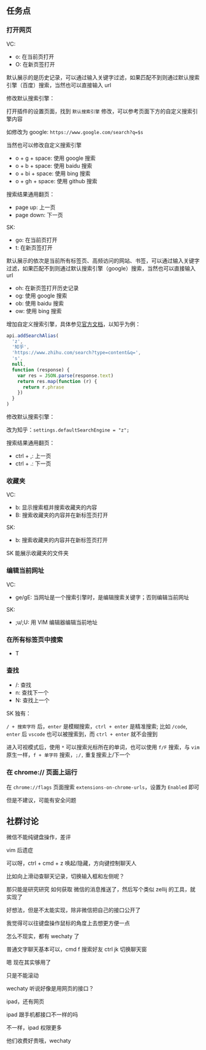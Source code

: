 ## 任务点

### 打开网页

VC:

- o: 在当前页打开
- O: 在新页签打开

默认展示的是历史记录，可以通过输入关键字过滤，如果匹配不到则通过默认搜索引擎（百度）搜索，当然也可以直接输入 url

修改默认搜索引擎：

打开插件的设置页面，找到 `默认搜索引擎` 修改，可以参考页面下方的自定义搜索引擎内容

如修改为 google: `https://www.google.com/search?q=$s`

当然也可以修改自定义搜索引擎

- o + g + space: 使用 google 搜索
- o + b + space: 使用 baidu 搜索
- o + bi + space: 使用 bing 搜索
- o + gh + space: 使用 github 搜索

搜索结果通用翻页：

- page up: 上一页
- page down: 下一页

SK:

- go: 在当前页打开
- t: 在新页签打开

默认展示的依次是当前所有标签页、高频访问的网站、书签，可以通过输入关键字过滤，如果匹配不到则通过默认搜索引擎（google）搜索，当然也可以直接输入 url

- oh: 在新页签打开历史记录
- og: 使用 google 搜索
- ob: 使用 baidu 搜索
- ow: 使用 bing 搜索

增加自定义搜索引擎，具体参见[官方文档](https://github.com/brookhong/Surfingkeys/blob/master/docs/API.md#addsearchalias)，以知乎为例：

```js
api.addSearchAlias(
  'z',
  '知乎',
  'https://www.zhihu.com/search?type=content&q=',
  's',
  null,
  function (response) {
    var res = JSON.parse(response.text)
    return res.map(function (r) {
      return r.phrase
    })
  }
)
```

修改默认搜索引擎：

改为知乎：`settings.defaultSearchEngine = "z";`

搜索结果通用翻页：

- ctrl + ,: 上一页
- ctrl + .: 下一页

### 收藏夹

VC:

- b: 显示搜索框并搜索收藏夹的内容
- B: 搜索收藏夹的内容并在新标签页打开

SK:

- b: 搜索收藏夹的内容并在新标签页打开

SK 能展示收藏夹的文件夹

### 编辑当前网址

VC:

- ge/gE: 当网址是一个搜索引擎时，是编辑搜索关键字；否则编辑当前网址

SK:

- ;u/;U: 用 VIM 编辑器编辑当前地址

### 在所有标签页中搜索

- T

### 查找

- /: 查找
- n: 查找下一个
- N: 查找上一个

SK 独有：

`/ + 搜索字符` 后，`enter` 是模糊搜索，`ctrl + enter` 是精准搜索; 比如 `/code`, `enter` 后 `vscode` 也可以被搜索到，而 `ctrl + enter` 就不会搜到

进入可视模式后，使用 `*` 可以搜索光标所在的单词，也可以使用 `f/F` 搜索，与 `vim` 原生一样，`f + 单字符` 搜索，`;/,` 重复搜索上/下一个

### 在 chrome:// ⻚面上运行

在 `chrome://flags` 页面搜索 `extensions-on-chrome-urls`，设置为 `Enabled` 即可

但是不建议，可能有安全问题

## 社群讨论

微信不能纯键盘操作，差评

vim 后遗症

可以呀，ctrl + cmd + z 唤起/隐藏，方向键控制聊天人

比如向上滑动查聊天记录，切换输入框和左侧呢？

那只能是研究研究 如何获取 微信的消息推送了，然后写个类似  zellij 的工具，就实现了

好想法，但是不太能实现，除非微信把自己的接口公开了

我觉得可以往键盘操作鼠标的角度上去想更方便一点

怎么不现实，都有 wechaty 了

普通文字聊天基本可以，cmd f 搜索好友 ctrl jk 切换聊天窗

嗯 现在其实够用了

只是不能滚动

wechaty 听说好像是用网页的接口？

ipad，还有网页

ipad 跟手机都接口不一样的吗

不一样，ipad 权限更多

他们收费好贵哦，wechaty
